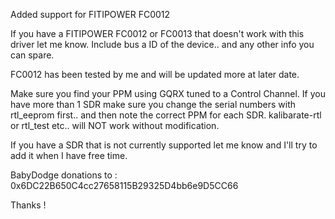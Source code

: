 Added support for FITIPOWER FC0012

If you have a FITIPOWER FC0012 or FC0013 that doesn't work with this driver let me know. Include bus a ID of the device.. and any other info you can spare.

FC0012 has been tested by me and will be updated more at later date.

Make sure you find your PPM using GQRX tuned to a Control Channel. If you have more than 1 SDR make sure you change the serial numbers with rtl_eeprom first.. and then note the correct PPM for each SDR.  kalibarate-rtl or rtl_test etc.. will NOT work without modification.

If you have a SDR that is not currently supported let me know and I'll try to add it when I have free time.

BabyDodge donations to : 0x6DC22B650C4cc27658115B29325D4bb6e9D5CC66

Thanks !
